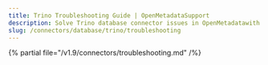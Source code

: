 ```yaml
---
title: Trino Troubleshooting Guide | OpenMetadataSupport
description: Solve Trino database connector issues in OpenMetadatawith expert troubleshooting guides, error fixes, and step-by-step solutions for seamless data integration.
slug: /connectors/database/trino/troubleshooting
---
```


{% partial file="/v1.9/connectors/troubleshooting.md" /%}
